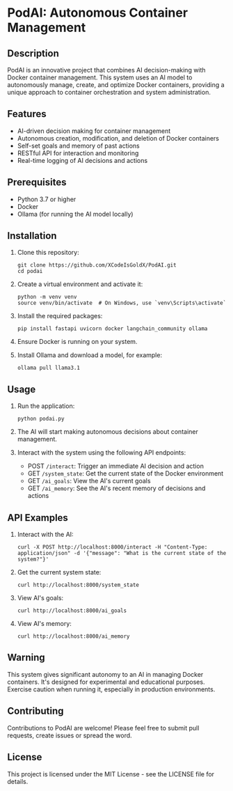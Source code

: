 # PodAI: Autonomous Container Management

## Description
PodAI is an innovative project that combines AI decision-making with Docker container management. This system uses an AI model to autonomously manage, create, and optimize Docker containers, providing a unique approach to container orchestration and system administration.

## Features
- AI-driven decision making for container management
- Autonomous creation, modification, and deletion of Docker containers
- Self-set goals and memory of past actions
- RESTful API for interaction and monitoring
- Real-time logging of AI decisions and actions

## Prerequisites
- Python 3.7 or higher
- Docker
- Ollama (for running the AI model locally)

## Installation
1. Clone this repository:
   ```
   git clone https://github.com/XCodeIsGoldX/PodAI.git
   cd podai
   ```

2. Create a virtual environment and activate it:
   ```
   python -m venv venv
   source venv/bin/activate  # On Windows, use `venv\Scripts\activate`
   ```

3. Install the required packages:
   ```
   pip install fastapi uvicorn docker langchain_community ollama
   ```

4. Ensure Docker is running on your system.

5. Install Ollama and download a model,
   for example:
   ```
   ollama pull llama3.1
   ```

## Usage
1. Run the application:
   ```
   python podai.py
   ```

2. The AI will start making autonomous decisions about container management.

3. Interact with the system using the following API endpoints:
   - POST `/interact`: Trigger an immediate AI decision and action
   - GET `/system_state`: Get the current state of the Docker environment
   - GET `/ai_goals`: View the AI's current goals
   - GET `/ai_memory`: See the AI's recent memory of decisions and actions

## API Examples
1. Interact with the AI:
   ```
   curl -X POST http://localhost:8000/interact -H "Content-Type: application/json" -d '{"message": "What is the current state of the system?"}'
   ```

2. Get the current system state:
   ```
   curl http://localhost:8000/system_state
   ```

3. View AI's goals:
   ```
   curl http://localhost:8000/ai_goals
   ```

4. View AI's memory:
   ```
   curl http://localhost:8000/ai_memory
   ```

## Warning
This system gives significant autonomy to an AI in managing Docker containers. It's designed for experimental and educational purposes. Exercise caution when running it, especially in production environments.

## Contributing
Contributions to PodAI are welcome! Please feel free to submit pull requests, create issues or spread the word.

## License
This project is licensed under the MIT License - see the LICENSE file for details.
